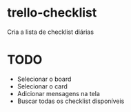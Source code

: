 # trello-checklist
Cria a lista de checklist diárias

# TODO

* Selecionar o board
* Selecionar o card
* Adicionar mensagens na tela
* Buscar todas os checklist disponíveis
